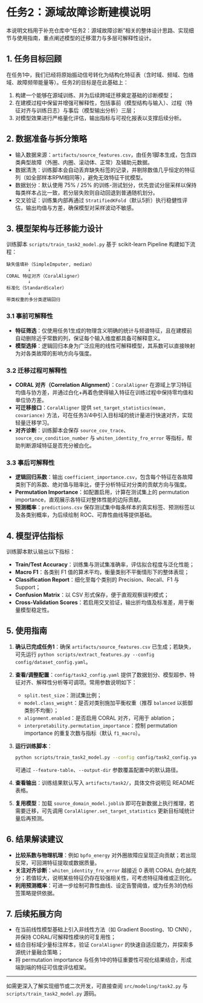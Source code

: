 # 任务2：源域故障诊断建模说明

本说明文档用于补充仓库中“任务2：源域故障诊断”相关的整体设计思路、实现细节与使用指南，重点阐述模型的迁移潜力与多层可解释性设计。

## 1. 任务目标回顾

在任务1中，我们已经将原始振动信号转化为结构化特征表（含时域、频域、包络域、故障频带能量等）。任务2的目标是在此基础上：

1. 构建一个能够在源域训练、并为后续跨域迁移奠定基础的诊断模型；
2. 在建模过程中保留并增强可解释性，包括事前（模型结构与输入）、过程（特征对齐与训练日志）与事后（模型输出分析）三层；
3. 对模型效果进行严格量化评估，输出指标与可视化报表以支撑后续分析。

## 2. 数据准备与拆分策略

* 输入数据来源：`artifacts/source_features.csv`，由任务1脚本生成，包含四类典型故障（外圈、内圈、滚动体、正常）及辅助元数据。
* 数据清洗：训练脚本会自动丢弃缺失标签的记录，并剔除数值几乎恒定的特征列（如全部样本RPM相同等），避免无效特征干扰模型。
* 数据划分：默认使用 75% / 25% 的训练-测试划分，优先尝试分层采样以保持每类样本占比一致，若分层失败则自动回退到普通随机划分。
* 交叉验证：训练集内部再通过 `StratifiedKFold`（默认5折）执行稳健性评估，输出均值与方差，确保模型对采样波动不敏感。

## 3. 模型架构与迁移能力设计

训练脚本 `scripts/train_task2_model.py` 基于 scikit-learn Pipeline 构建如下流程：

```
缺失值填补（SimpleImputer, median）
        ↓
CORAL 特征对齐（CoralAligner）
        ↓
标准化（StandardScaler）
        ↓
带类权重的多分类逻辑回归
```

### 3.1 事前可解释性

* **特征筛选**：仅使用任务1生成的物理含义明确的统计与频谱特征，且在建模前自动删除近乎常数的列，保证每个输入维度都具备可解释意义。
* **模型选择**：逻辑回归本身为广泛应用的线性可解释模型，其系数可以直接映射为对各类故障的影响方向与强度。

### 3.2 迁移过程可解释性

* **CORAL 对齐（Correlation Alignment）**：`CoralAligner` 在源域上学习特征均值与协方差，并通过白化+再着色使得输入特征在训练过程中保持零均值和单位协方差。
* **可迁移接口**：`CoralAligner` 提供 `set_target_statistics(mean, covariance)` 方法，可在任务3/4中引入目标域的统计量进行快速对齐，实现轻量迁移学习。
* **对齐诊断**：训练脚本会保存 `source_cov_trace`、`source_cov_condition_number` 与 `whiten_identity_fro_error` 等指标，帮助判断源域特征是否充分被白化。

### 3.3 事后可解释性

* **逻辑回归系数**：输出 `coefficient_importance.csv`，包含每个特征在各故障类别下的系数、绝对值与赔率比，便于分析特征对分类的贡献方向与强度。
* **Permutation Importance**：如配置启用，计算在测试集上的 permutation importance，直观展示各特征对整体性能的边际贡献。
* **预测概率**：`predictions.csv` 保存测试集中每条样本的真实标签、预测标签以及各类别概率，为后续绘制 ROC、可靠性曲线等提供基础。

## 4. 模型评估指标

训练脚本默认输出以下指标：

* **Train/Test Accuracy**：训练集与测试集准确率，评估拟合程度与泛化性能；
* **Macro F1**：各类别 F1 值的算术平均，衡量类别不平衡情形下的整体表现；
* **Classification Report**：细化至每个类别的 Precision、Recall、F1 与 Support；
* **Confusion Matrix**：以 CSV 形式保存，便于直观观察误判模式；
* **Cross-Validation Scores**：若启用交叉验证，输出折均值及标准差，用于衡量模型稳定性。

## 5. 使用指南

1. **确认已完成任务1**：确保 `artifacts/source_features.csv` 已生成；若缺失，可先运行 `python scripts/extract_features.py --config config/dataset_config.yaml`。
2. **查看/调整配置**：`config/task2_config.yaml` 提供了数据划分、模型超参、特征对齐、解释性分析等可调项。常用参数说明如下：
   * `split.test_size`：测试集比例；
   * `model.class_weight`：是否对类别施加平衡权重（推荐 `balanced` 以抵御类别不均衡）；
   * `alignment.enabled`：是否启用 CORAL 对齐，可用于 ablation；
   * `interpretability.permutation_importance`：控制 permutation importance 的重复次数与指标（默认 `f1_macro`）。
3. **运行训练脚本**：

   ```bash
   python scripts/train_task2_model.py --config config/task2_config.yaml
   ```

   可通过 `--feature-table`、`--output-dir` 参数覆盖配置中的默认路径。
4. **查看输出**：训练结果默认写入 `artifacts/task2/`，具体文件说明见 README 表格。
5. **复用模型**：加载 `source_domain_model.joblib` 即可在新数据上执行推理，若需要迁移，可先调用 `CoralAligner.set_target_statistics` 更新目标域统计量后再预测。

## 6. 结果解读建议

* **比较系数与物理机理**：例如 `bpfo_energy` 对外圈故障应呈现正向贡献；若出现反常，可回溯特征提取或数据质量。
* **关注对齐诊断**：`whiten_identity_fro_error` 越接近 0 表明 CORAL 白化越充分；若值较大，说明某些特征仍存在较强相关性，可考虑特征降维或正则化。
* **利用预测概率**：可进一步绘制可靠性曲线、设定告警阈值，或为任务3的伪标签策略提供依据。

## 7. 后续拓展方向

* 在当前线性模型基础上引入非线性方法（如 Gradient Boosting、1D CNN），并保持 CORAL/可解释性模块的可复用性；
* 结合目标域少量标注样本，验证 `CoralAligner` 的快速自适应能力，并探索多源统计量融合策略；
* 将 permutation importance 与任务1中的特征重要性可视化结果结合，形成端到端的特征可信度评估框架。

---

如需更深入了解实现细节或二次开发，可直接查阅 `src/modeling/task2.py` 与 `scripts/train_task2_model.py` 源码。
